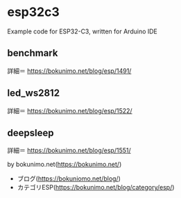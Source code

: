 # esp32c3
Example code for ESP32-C3, written for Arduino IDE

## benchmark
詳細＝ https://bokunimo.net/blog/esp/1491/

## led_ws2812
詳細＝ https://bokunimo.net/blog/esp/1522/

## deepsleep
詳細＝ https://bokunimo.net/blog/esp/1551/

by bokunimo.net(https://bokunimo.net/)  
- ブログ(https://bokuniomo.net/blog/)  
- カテゴリESP(https://bokunimo.net/blog/category/esp/)  